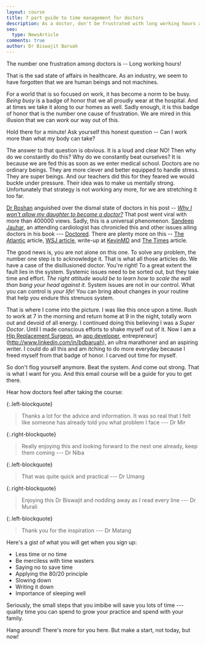 ```yaml
---
layout: course
title: 7 part guide to time management for doctors
description: As a doctor, don't be frustrated with long working hours anymore.
seo:
  type: NewsArticle
comments: true
author: Dr Biswajit Baruah
---
```

The number one frustration among doctors is -- Long working hours!

That is the sad state of affairs in healthcare. As an industry, we seem to have forgotten that we are human beings and not machines.

For a world that is so focused on work, it has become a norm to be busy. *Being busy* is a badge of honor that we all proudly wear at the hospital. And at times we take it along to our homes as well. Sadly enough, it is this badge of honor that is the number one cause of frustration. We are mired in this illusion that we can *work* our way out of this.

Hold there for a minute! Ask yourself this honest question -- Can I work more than what my body can take?

The answer to that question is obvious. It is a loud and clear NO! Then why do we constantly do this? Why do we constantly beat ourselves? It is because we are fed this as soon as we enter medical school. Doctors are no ordinary beings. They are more clever and better equipped to handle stress. They are super beings. And our teachers did this for they feared we would buckle under pressure. Their idea was to make us mentally strong. Unfortunately that strategy is not working any more, for we are stretching it too far.

[Dr Roshan](https://goo.gl/p7wlvU) anguished over the dismal state of doctors in his post -- [*Why I won't allow my daughter to become a doctor?*](https://goo.gl/jEUT4K) That post went viral with more than 400000 views. Sadly, this is a universal phenomenon. [Sandeep Jauhar](https://goo.gl/RZsZ7I), an attending cardiologist has chronicled this and other issues ailing doctors in his book --- [Doctored](http://amzn.to/2fLiocH). There are plenty more on this -- [The Atlantic](https://goo.gl/G2YgzA) article, [WSJ article](https://goo.gl/Ps1sS9), write-up at [KevinMD](https://goo.gl/onuqFb) and [The Times](https://goo.gl/LEZESL) article.

The good news is, you are not alone on this one. To solve any problem, the number one step is to acknowledge it. That is what all those articles do. We have a case of the disillusioned doctor. You're right! To a great extent the fault lies in the system. Systemic issues need to be sorted out, but they take time and effort. *The right attitude would be to learn how to scale the wall than bang your head against it.* System issues are not in our control. What you can control is *your life*! You can bring about changes in your routine that help you endure this strenuos system.

That is where I come into the picture. I was like this once upon a time. Rush to work at 7 in the morning and return home at 9 in the night, totally worn out and devoid of all energy. I continued doing this believing I was a *Super Doctor*. Until I made conscious efforts to shake myself out of it. Now I am a [Hip Replacement Surgeon](https://goo.gl/EL8bqN), an [app developer](https://goo.gl/f5gbmt), entrepreneur](http://www.linkedin.com/in/bdbaruah), an ultra marathoner and an aspiring writer. I could do all this and am itching to do more everyday because I freed myself from that badge of honor. I carved out time for myself.

So don't flog yourself anymore. Beat the system. And come out strong. That is what I want for you. And this email course will be a guide for you to get there.

Hear how doctors feel after taking the course:

{:.left-blockquote}
>Thanks a lot for the advice and information. It was so real that I felt like someone has already told you what problem I face --- Dr Mir

{:.right-blockquote}
> Really enjoying this and looking forward to the next one already, keep them coming --- Dr Niba

{:.left-blockquote}
> That was quite quick and practical --- Dr Umang

{:.right-blockquote}
> Enjoying this Dr Biswajit and nodding away as I read every line --- Dr Murali

{:.left-blockquote}
> Thank you for the inspiration --- Dr Matang

Here's a gist of what you will get when you sign up:

  - Less time or no time
  - Be merciless with time wasters
  - Saying no to save time
  - Applying the 80/20 principle
  - Slowing down
  - Writing it down
  - Importance of sleeping well

<script async id="_ck_130134" src="https://forms.convertkit.com/130134?v=6"></script>

Seriously, the small steps that you imbibe will save you lots of time --- quality time you can spend to grow your practice and spend with your family.

Hang around! There's more for you here. But make a start, not today, but now!
